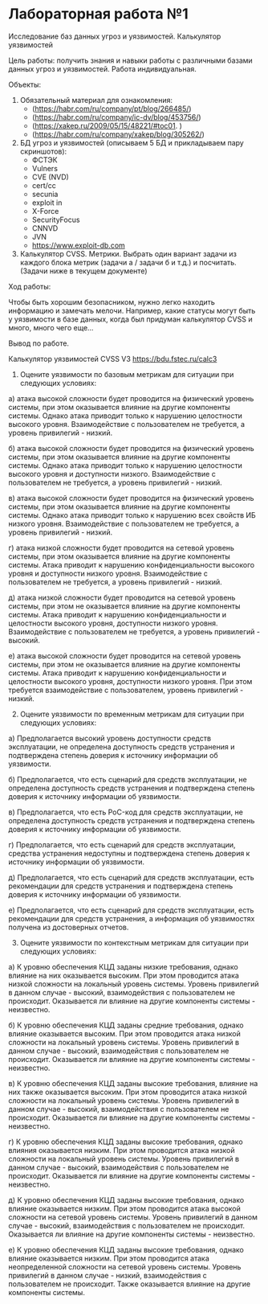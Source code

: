 # Лабораторная работа №1

Исследование баз данных угроз и уязвимостей. Калькулятор уязвимостей

Цель работы: получить знания и навыки работы с различными базами данных угроз и уязвимостей. Работа индивидуальная.

Объекты: 

1. Обязательный материал для ознакомления:
   - (https://habr.com/ru/company/pt/blog/266485/)
   - (https://habr.com/ru/company/ic-dv/blog/453756/)
   - (https://xakep.ru/2009/05/15/48221/#toc01. )
   - (https://habr.com/ru/company/xakep/blog/305262/)
2. БД угроз и уязвимостей (описываем 5 БД и прикладываем пару скриншотов): 
   - ФСТЭК
   - Vulners
   - CVE (NVD)
   - cert/cc
   - secunia
   - exploit in
   - X-Force
   - SecurityFocus
   - CNNVD
   - JVN
   - https://www.exploit-db.com
3. Калькулятор CVSS. Метрики. Выбрать один вариант задачи из каждого блока метрик (задачи а / задачи б и т.д.) и посчитать. (Задачи ниже в текущем документе)

Ход работы:

Чтобы быть хорошим безопасником, нужно легко находить информацию и замечать мелочи. Например, какие статусы могут быть у уязвимости в базе данных, когда был придуман калькулятор CVSS и много, много чего еще…

Вывод по работе.

Калькулятор уязвимостей CVSS V3 https://bdu.fstec.ru/calc3

1. Оцените уязвимости по базовым метрикам для ситуации при следующих условиях:

  а) атака высокой сложности будет проводится на физический уровень системы, при этом оказывается влияние на другие компоненты системы. Однако атака приводит только к нарушению целостности высокого уровня. Взаимодействие с пользователем не требуется, а уровень привилегий - низкий.

  б) атака высокой сложности будет проводится на физический уровень системы, при этом оказывается влияние на другие компоненты системы. Однако атака приводит только к нарушению целостности высокого уровня и доступности низкого. Взаимодействие с пользователем не требуется, а уровень привилегий - низкий.

  в) атака высокой сложности будет проводится на физический уровень системы, при этом оказывается влияние на другие компоненты системы. Однако атака приводит только к нарушению всех свойств ИБ низкого уровня. Взаимодействие с пользователем не требуется, а уровень привилегий - низкий.

  г) атака низкой сложности будет проводится на сетевой уровень системы, при этом оказывается влияние на другие компоненты системы. Атака приводит к нарушению конфиденциальности высокого уровня и доступности низкого уровня. Взаимодействие с пользователем не требуется, а уровень привилегий - низкий.

  д) атака низкой сложности будет проводится на сетевой уровень системы, при этом не оказывается влияние на другие компоненты системы. Атака приводит к нарушению конфиденциальности и целостности высокого уровня, доступности низкого уровня. Взаимодействие с пользователем не требуется, а уровень привилегий - высокий.

  е) атака высокой сложности будет проводится на сетевой уровень системы, при этом не оказывается влияние на другие компоненты системы. Атака приводит к нарушению конфиденциальности и целостности высокого уровня, доступности низкого уровня. При этом требуется взаимодействие с пользователем, уровень привилегий - низкий.

2. Оцените уязвимости по временным метрикам для ситуации при следующих условиях:

  а) Предполагается высокий уровень доступности средств эксплуатации, не определена доступность средств устранения и подтверждена степень доверия к источнику информации об уязвимости.

  б) Предполагается, что есть сценарий для средств эксплуатации, не определена доступность средств устранения и подтверждена степень доверия к источнику информации об уязвимости.

  в) Предполагается, что есть PoC-код для средств эксплуатации, не определена доступность средств устранения и подтверждена степень доверия к источнику информации об уязвимости.

  г) Предполагается, что есть сценарий для средств эксплуатации, средства устранения недоступны и подтверждена степень доверия к источнику информации об уязвимости.

  д) Предполагается, что есть сценарий для средств эксплуатации, есть рекомендации для средств устранения и подтверждена степень доверия к источнику информации об уязвимости.

  е) Предполагается, что есть сценарий для средств эксплуатации, есть рекомендации для средств устранения, а информация об уязвимостях получена из достоверных отчетов.

3. Оцените уязвимости по контекстным метрикам для ситуации при следующих условиях:
   
  а) К уровню обеспечения КЦД заданы низкие требования, однако влияние на них оказывается высоким. При этом проводится атака низкой сложности на локальный уровень системы. Уровень привилегий в данном случае - высокий, взаимодействия с пользователем не происходит. Оказывается ли влияние на другие компоненты системы - неизвестно. 

  б) К уровню обеспечения КЦД заданы средние требования, однако влияние оказывается высоким. При этом проводится атака низкой сложности на локальный уровень системы. Уровень привилегий в данном случае - высокий, взаимодействия с пользователем не происходит. Оказывается ли влияние на другие компоненты системы - неизвестно.

  в) К уровню обеспечения КЦД заданы высокие требования, влияние на них также оказывается высоким. При этом проводится атака низкой сложности на локальный уровень системы. Уровень привилегий в данном случае - высокий, взаимодействия с пользователем не происходит. Оказывается ли влияние на другие компоненты системы - неизвестно.

  г) К уровню обеспечения КЦД заданы высокие требования, однако влияния оказывается низким. При этом проводится атака низкой сложности на локальный уровень системы. Уровень привилегий в данном случае - высокий, взаимодействия с пользователем не происходит. Оказывается ли влияние на другие компоненты системы - неизвестно.

  д) К уровню обеспечения КЦД заданы высокие требования, однако влияние оказывается низким. При этом проводится атака высокой сложности на сетевой уровень системы. Уровень привилегий в данном случае - высокий, взаимодействия с пользователем не происходит. Оказывается ли влияние на другие компоненты системы - неизвестно.

  е) К уровню обеспечения КЦД заданы высокие требования, однако влияние оказывается низким. При этом проводится атака неопределенной сложности на сетевой уровень системы. Уровень привилегий в данном случае - низкий, взаимодействия с пользователем не происходит. Также оказывается влияние на другие компоненты системы.






